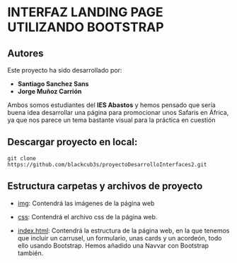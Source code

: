 # INTERFAZ LANDING PAGE UTILIZANDO BOOTSTRAP

## Autores

Este proyecto ha sido desarrollado por:

- **Santiago Sanchez Sans**
- **Jorge Muñoz Carrión**

Ambos somos estudiantes del **IES Abastos** y hemos pensado que sería buena idea desarrollar una página para promocionar unos Safaris en África, ya que nos parece un tema bastante visual para la práctica en cuestión

## Descargar proyecto en local:

```
git clone https://github.com/blackcub3s/proyectoDesarrolloInterfaces2.git
```

## Estructura carpetas y archivos de proyecto

- [img](/img/): Contendrá las imágenes de la página web

- [css](/css): Contendrá el archivo css de la página web.

- [index.html](index.html): Contendrá la estructura de la página web, en la que tenemos que incluir un carrusel, un formulario, unas cards y un acordeón, todo ello usando Bootstrap. Hemos añadido una Navvar con Bootstrap también. 